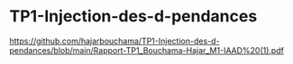 # TP1-Injection-des-d-pendances
https://github.com/hajarbouchama/TP1-Injection-des-d-pendances/blob/main/Rapport-TP1_Bouchama-Hajar_M1-IAAD%20(1).pdf
